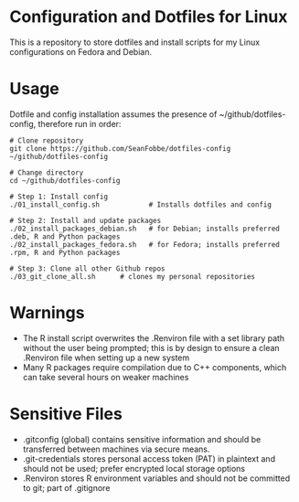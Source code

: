 # Configuration and Dotfiles for Linux

This is a repository to store dotfiles and install scripts for my Linux configurations on Fedora and Debian.

# Usage

Dotfile and config installation assumes the presence of ~/github/dotfiles-config, therefore run in order:

```
# Clone repository
git clone https://github.com/SeanFobbe/dotfiles-config ~/github/dotfiles-config

# Change directory
cd ~/github/dotfiles-config

# Step 1: Install config
./01_install_config.sh            # Installs dotfiles and config

# Step 2: Install and update packages
./02_install_packages_debian.sh   # for Debian; installs preferred .deb, R and Python packages
./02_install_packages_fedora.sh   # for Fedora; installs preferred .rpm, R and Python packages

# Step 3: Clone all other Github repos
./03_git_clone_all.sh      # clones my personal repositories
```

# Warnings

- The R install script overwrites the .Renviron file with a set library path without the user being prompted; this is by design to ensure a clean .Renviron file when setting up a new system
- Many R packages require compilation due to C++ components, which can take several hours on weaker machines

# Sensitive Files

- .gitconfig (global) contains sensitive information and should be transferred between machines via secure means.
- .git-credentials stores personal access token (PAT) in plaintext and should not be used; prefer encrypted local storage options
- .Renviron stores R environment variables and should not be committed to git; part of .gitignore
